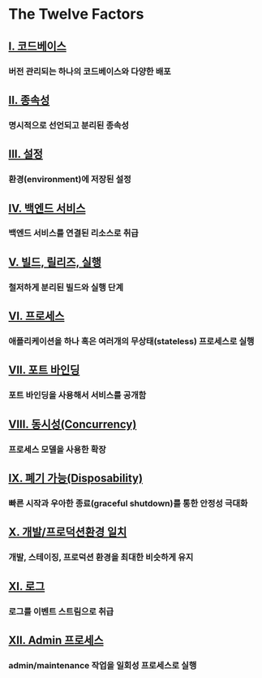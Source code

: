 The Twelve Factors
==================

## [I. 코드베이스](./codebase)
### 버전 관리되는 하나의 코드베이스와 다양한 배포

## [II. 종속성](./dependencies)
### 명시적으로 선언되고 분리된 종속성

## [III. 설정](./config)
### 환경(environment)에 저장된 설정

## [IV. 백엔드 서비스](./backing-services)
### 백엔드 서비스를 연결된 리소스로 취급

## [V. 빌드, 릴리즈, 실행](./build-release-run)
### 철저하게 분리된 빌드와 실행 단계

## [VI. 프로세스](./processes)
### 애플리케이션을 하나 혹은 여러개의 무상태(stateless) 프로세스로 실행

## [VII. 포트 바인딩](./port-binding)
### 포트 바인딩을 사용해서 서비스를 공개함

## [VIII. 동시성(Concurrency)](./concurrency)
### 프로세스 모델을 사용한 확장

## [IX. 폐기 가능(Disposability)](./disposability)
### 빠른 시작과 우아한 종료(graceful shutdown)를 통한 안정성 극대화

## [X. 개발/프로덕션환경 일치](./dev-prod-parity)
### 개발, 스테이징, 프로덕션 환경을 최대한 비슷하게 유지

## [XI. 로그](./logs)
### 로그를 이벤트 스트림으로 취급

## [XII. Admin 프로세스](./admin-processes)
### admin/maintenance 작업을 일회성 프로세스로 실행
